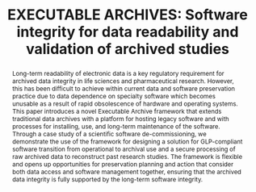 ---
abstract: 'Long-term readability of electronic data is a key regulatory requirement
  for archived data integrity in life sciences and pharmaceutical research. However,
  this has been difficult to achieve within current data and software preservation
  practice due to data dependence on specialty software which becomes unusable as
  a result of rapid obsolescence of hardware and operating systems.  This paper introduces
  a novel Executable Archive framework that extends traditional data archives with
  a platform for hosting legacy software and with processes for installing, use, and
  long-term maintenance of the software. Through a case study of a scientific software
  de-commissioning, we demonstrate the use of the framework for designing a solution
  for GLP-compliant software transition from operational to archival use and a secure
  processing of raw archived data to reconstruct past research studies. The framework
  is flexible and opens up opportunities for preservation planning and action that
  consider both data access and software management together, ensuring that the archived
  data integrity is fully supported by the long-term software integrity.

  '
creators:
- Milic-Frayling, Natasa
- Cubric, Marija
date: null
document_url: https://services.phaidra.univie.ac.at/api/object/o:1424943/download
grand_parent: iPRES
institutions:
- Intact Digital Ltd
- University of Hertfordshire
keywords:
- data integrity
- software integrity
- study reconstruction
- significant properties
- executable archive
landing_page_url: https://phaidra.univie.ac.at/o:1424943
language: eng
layout: publication
license: CC BY 4.0 International
notes_url: null
parent: iPRES 2021
publication_type: paper
size: 1261982
slides_url: null
source_name: iPRES
title: 'EXECUTABLE ARCHIVES: Software integrity for data readability and validation
  of archived studies'
year: 2021
---
